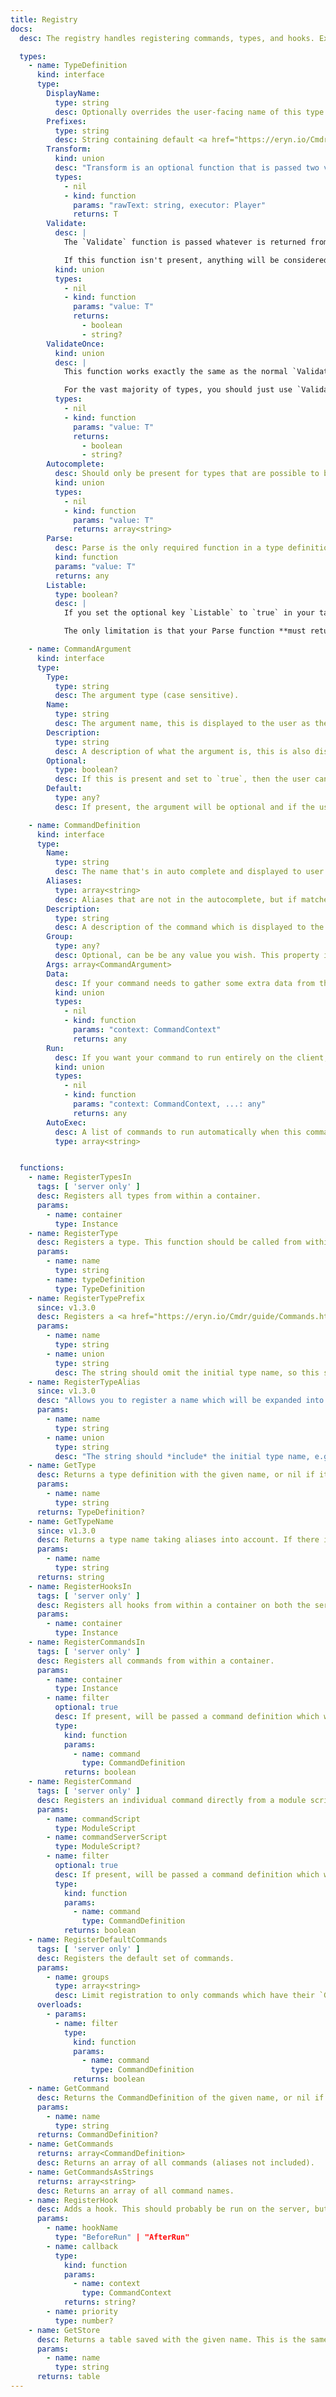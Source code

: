 ```yaml
---
title: Registry
docs:
  desc: The registry handles registering commands, types, and hooks. Exists on both client and server.

  types:
    - name: TypeDefinition
      kind: interface
      type:
        DisplayName:
          type: string
          desc: Optionally overrides the user-facing name of this type in the autocomplete menu. If omitted, the registered name of this type will be used.
        Prefixes:
          type: string
          desc: String containing default <a href="https://eryn.io/Cmdr/guide/Commands.html#prefixed-union-types">Prefixed Union Types</a> for this type. This property should omit the initial type name, so this string should begin with a prefix character, e.g. `Prefixes = "# integer ! boolean"`.
        Transform:
          kind: union
          desc: "Transform is an optional function that is passed two values: the raw text, and the player running the command. Then, whatever values this function returns will be passed to all other functions in the type (`Validate`, `Autocomplete`, and `Parse`)."
          types:
            - nil
            - kind: function
              params: "rawText: string, executor: Player"
              returns: T
        Validate:
          desc: |
            The `Validate` function is passed whatever is returned from the Transform function (or the raw value if there is no Transform function). If the value is valid for the type, it should return `true`. If it the value is invalid, it should return two values: false, and a string containing an error message.

            If this function isn't present, anything will be considered valid.
          kind: union
          types:
            - nil
            - kind: function
              params: "value: T"
              returns:
                - boolean
                - string?
        ValidateOnce:
          kind: union
          desc: |
            This function works exactly the same as the normal `Validate` function, except it only runs once (after the user presses Enter). This should only be used if the validation process is relatively expensive or needs to yield. For example, the PlayerId type uses this because it needs to call `GetUserIdFromNameAsync` in order to validate.

            For the vast majority of types, you should just use `Validate` instead.
          types:
            - nil
            - kind: function
              params: "value: T"
              returns:
                - boolean
                - string?
        Autocomplete:
          desc: Should only be present for types that are possible to be auto completed. It should return an array of strings that will be displayed in the auto complete menu.
          kind: union
          types:
            - nil
            - kind: function
              params: "value: T"
              returns: array<string>
        Parse:
          desc: Parse is the only required function in a type definition. It is the final step before the value is considered finalized. This function should return the actual parsed value that will be sent to the command functions.
          kind: function
          params: "value: T"
          returns: any
        Listable:
          type: boolean?
          desc: |
            If you set the optional key `Listable` to `true` in your table, this will tell Cmdr that comma-separated lists are allowed for this type. Cmdr will automatically split the list and parse each segment through your Transform, Validate, Autocomplete, and Parse functions individually, so you don't have to change the logic of your Type at all.

            The only limitation is that your Parse function **must return a table**. The tables from each individual segment's Parse will be merged into one table at the end of the parse step. The uniqueness of values is ensured upon merging, so even if the user lists the same value several times, it will only appear once in the final table.

    - name: CommandArgument
      kind: interface
      type:
        Type:
          type: string
          desc: The argument type (case sensitive).
        Name:
          type: string
          desc: The argument name, this is displayed to the user as they type.
        Description:
          type: string
          desc: A description of what the argument is, this is also displayed to the user.
        Optional:
          type: boolean?
          desc: If this is present and set to `true`, then the user can run the command without filling out this value. The argument will be sent to your commands as `nil`.
        Default:
          type: any?
          desc: If present, the argument will be optional and if the user doesn't supply a value, your function will receive whatever you set this to. Default being set implies Optional = true, so Optional can be omitted.

    - name: CommandDefinition
      kind: interface
      type:
        Name:
          type: string
          desc: The name that's in auto complete and displayed to user.
        Aliases:
          type: array<string>
          desc: Aliases that are not in the autocomplete, but if matched will run this command just the same. For example, `m` might be an alias of `announce`.
        Description:
          type: string
          desc: A description of the command which is displayed to the user.
        Group:
          type: any?
          desc: Optional, can be be any value you wish. This property is intended to be used in hooks, so that you can categorize commands and decide if you want a specific user to be able to run them or not.
        Args: array<CommandArgument>
        Data:
          desc: If your command needs to gather some extra data from the client that's only available on the client, then you can define this function. It should accept the CommandContext for the current command as an argument, and return a single value which will be available on the server command with [[CommandContext.GetData]].
          kind: union
          types:
            - nil
            - kind: function
              params: "context: CommandContext"
              returns: any
        Run:
          desc: If you want your command to run entirely on the client, you can add this function directly to the command definition itself. It works exactly like the function that you would return from the Server module. Hooks defined on the server won't fire if this function is present, since it runs entirely on the client and the server will not know if the user runs this command.
          kind: union
          types:
            - nil
            - kind: function
              params: "context: CommandContext, ...: any"
              returns: any
        AutoExec:
          desc: A list of commands to run automatically when this command is registered at the start of the game. This should primarily be used to register any aliases regarding this command with the built-in `alias` command, but can be used for initializing state as well. Command execution will be deferred until the end of the frame.
          type: array<string>


  functions:
    - name: RegisterTypesIn
      tags: [ 'server only' ]
      desc: Registers all types from within a container.
      params:
        - name: container
          type: Instance
    - name: RegisterType
      desc: Registers a type. This function should be called from within the type definition ModuleScript.
      params:
        - name: name
          type: string
        - name: typeDefinition
          type: TypeDefinition
    - name: RegisterTypePrefix
      since: v1.3.0
      desc: Registers a <a href="https://eryn.io/Cmdr/guide/Commands.html#prefixed-union-types">Prefixed Union Type</a> string for the given type. If there are already type prefixes for the given type name, they will be **concatenated**. This allows you to contribute prefixes for default types, like `players`.
      params:
        - name: name
          type: string
        - name: union
          type: string
          desc: The string should omit the initial type name, so this string should begin with a prefix character, e.g. `"# integer ! boolean"`.
    - name: RegisterTypeAlias
      since: v1.3.0
      desc: "Allows you to register a name which will be expanded into a longer type which will can be used as command argument types. For example, if you register the alias `\"stringOrNumber\"` it could be interpreted as `\"string # number\"` when used."
      params:
        - name: name
          type: string
        - name: union
          type: string
          desc: "The string should *include* the initial type name, e.g. `\"string # integer ! boolean\"`."
    - name: GetType
      desc: Returns a type definition with the given name, or nil if it doesn't exist.
      params:
        - name: name
          type: string
      returns: TypeDefinition?
    - name: GetTypeName
      since: v1.3.0
      desc: Returns a type name taking aliases into account. If there is no alias, the `name` parameter is simply returned as a pass through.
      params:
        - name: name
          type: string
      returns: string
    - name: RegisterHooksIn
      tags: [ 'server only' ]
      desc: Registers all hooks from within a container on both the server and the client. If you want to add a hook to the server or the client only (not on both), then you should use the [[Registry.RegisterHook]] method directly by requiring Cmdr in a server or client script.
      params:
        - name: container
          type: Instance
    - name: RegisterCommandsIn
      tags: [ 'server only' ]
      desc: Registers all commands from within a container.
      params:
        - name: container
          type: Instance
        - name: filter
          optional: true
          desc: If present, will be passed a command definition which will then only be registered if the function returns `true`.
          type:
            kind: function
            params:
              - name: command
                type: CommandDefinition
            returns: boolean
    - name: RegisterCommand
      tags: [ 'server only' ]
      desc: Registers an individual command directly from a module script and possible server script. For most cases, you should use [[Registry.RegisterCommandsIn]] instead.
      params:
        - name: commandScript
          type: ModuleScript
        - name: commandServerScript
          type: ModuleScript?
        - name: filter
          optional: true
          desc: If present, will be passed a command definition which will then only be registered if the function returns `true`.
          type:
            kind: function
            params:
              - name: command
                type: CommandDefinition
            returns: boolean
    - name: RegisterDefaultCommands
      tags: [ 'server only' ]
      desc: Registers the default set of commands.
      params:
        - name: groups
          type: array<string>
          desc: Limit registration to only commands which have their `Group` property set to thes.
      overloads:
        - params:
          - name: filter
            type:
              kind: function
              params:
                - name: command
                  type: CommandDefinition
              returns: boolean
    - name: GetCommand
      desc: Returns the CommandDefinition of the given name, or nil if not registered. Command aliases are also accepted.
      params:
        - name: name
          type: string
      returns: CommandDefinition?
    - name: GetCommands
      returns: array<CommandDefinition>
      desc: Returns an array of all commands (aliases not included).
    - name: GetCommandsAsStrings
      returns: array<string>
      desc: Returns an array of all command names.
    - name: RegisterHook
      desc: Adds a hook. This should probably be run on the server, but can also work on the client. Hooks run in order of priority (lower number runs first).
      params:
        - name: hookName
          type: "BeforeRun" | "AfterRun"
        - name: callback
          type:
            kind: function
            params:
              - name: context
                type: CommandContext
            returns: string?
        - name: priority
          type: number?
    - name: GetStore
      desc: Returns a table saved with the given name. This is the same as [[CommandContext.GetStore]]
      params:
        - name: name
          type: string
      returns: table
---
```


<ApiDocs />
